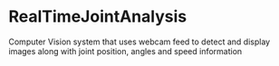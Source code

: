# RealTimeJointAnalysis
Computer Vision system that uses webcam feed to detect and display images along with joint position, angles and speed information

